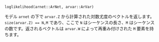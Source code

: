 ```
loglikelihood(arnet::ArNet, arvar::ArVar)
```

モデル `arnet` の下で `arvar.Z` から計算された対数尤度のベクトルを返します。`size(arvar.Z) == N,M` であり、ここで `N` はシーケンスの長さ、`M` はシーケンスの数です。返されるベクトルは `arvar.W` によって再重み付けされた `M` 要素を持ちます。
